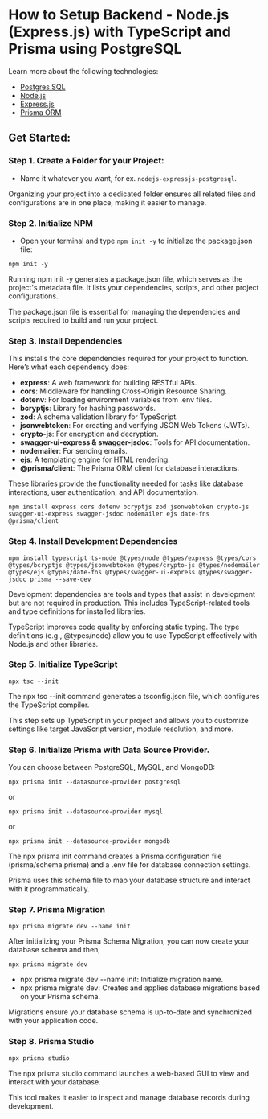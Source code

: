 # How to Setup Backend - Node.js (Express.js) with TypeScript and Prisma using PostgreSQL

Learn more about the following technologies:
- [Postgres SQL](https://www.postgresql.org/docs/current/)
- [Node.js](https://nodejs.org/docs/latest/api/)
- [Express.js](https://expressjs.com/)
- [Prisma ORM](https://www.prisma.io/docs/orm)

## Get Started:

### Step 1. Create a Folder for your Project:
- Name it whatever you want, for ex. `nodejs-expressjs-postgresql`.

Organizing your project into a dedicated folder ensures all related files and configurations are in one place, making it easier to manage.


### Step 2. Initialize NPM
- Open your terminal and type `npm init -y` to initialize the package.json file:
```console
npm init -y
```
Running npm init -y generates a package.json file, which serves as the project's metadata file. It lists your dependencies, scripts, and other project configurations.

The package.json file is essential for managing the dependencies and scripts required to build and run your project.


### Step 3. Install Dependencies
This installs the core dependencies required for your project to function. Here’s what each dependency does:
  
- **express**: A web framework for building RESTful APIs.
- **cors**: Middleware for handling Cross-Origin Resource Sharing.
- **dotenv**: For loading environment variables from .env files.
- **bcryptjs**: Library for hashing passwords.
- **zod**: A schema validation library for TypeScript.
- **jsonwebtoken**: For creating and verifying JSON Web Tokens (JWTs).
- **crypto-js**: For encryption and decryption.
- **swagger-ui-express & swagger-jsdoc**: Tools for API documentation.
- **nodemailer**: For sending emails.
- **ejs**: A templating engine for HTML rendering.
- **@prisma/client**: The Prisma ORM client for database interactions.

These libraries provide the functionality needed for tasks like database interactions, user authentication, and API documentation.

```console
npm install express cors dotenv bcryptjs zod jsonwebtoken crypto-js swagger-ui-express swagger-jsdoc nodemailer ejs date-fns @prisma/client
```


### Step 4. Install Development Dependencies
```console
npm install typescript ts-node @types/node @types/express @types/cors @types/bcryptjs @types/jsonwebtoken @types/crypto-js @types/nodemailer @types/ejs @types/date-fns @types/swagger-ui-express @types/swagger-jsdoc prisma --save-dev
```
Development dependencies are tools and types that assist in development but are not required in production. This includes TypeScript-related tools and type definitions for installed libraries.

TypeScript improves code quality by enforcing static typing. The type definitions (e.g., @types/node) allow you to use TypeScript effectively with Node.js and other libraries.


### Step 5. Initialize TypeScript
```console
npx tsc --init
```
The npx tsc --init command generates a tsconfig.json file, which configures the TypeScript compiler.

This step sets up TypeScript in your project and allows you to customize settings like target JavaScript version, module resolution, and more.


### Step 6. Initialize Prisma with Data Source Provider. 
You can choose between PostgreSQL, MySQL, and MongoDB:
```console
npx prisma init --datasource-provider postgresql
```
or
```console
npx prisma init --datasource-provider mysql
```
or
```console
npx prisma init --datasource-provider mongodb
```
The npx prisma init command creates a Prisma configuration file (prisma/schema.prisma) and a .env file for database connection settings.

Prisma uses this schema file to map your database structure and interact with it programmatically.


### Step 7. Prisma Migration
```console
npx prisma migrate dev --name init
```
After initializing your Prisma Schema Migration, you can now create your database schema and then,
```console
npx prisma migrate dev
```
- npx prisma migrate dev --name init: Initialize migration name.
- npx prisma migrate dev: Creates and applies database migrations based on your Prisma schema.

Migrations ensure your database schema is up-to-date and synchronized with your application code.



### Step 8. Prisma Studio
```console
npx prisma studio
```
The npx prisma studio command launches a web-based GUI to view and interact with your database.

This tool makes it easier to inspect and manage database records during development.

